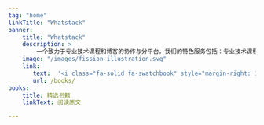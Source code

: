 ```yaml
---
tag: "home"
linkTitle: "Whatstack"
banner:
    title: "Whatstack"
    description: >
        一个致力于专业技术课程和博客的协作与分平台。我们的特色服务包括：专业技术课程、精彩博客文章、社区互动"
    image: "/images/fission-illustration.svg"
    link:
       text:  '<i class="fa-solid fa-swatchbook" style="margin-right: 12px"></i>选择书籍'
       url: /books/
books:
    title: 精选书籍
    linkText: 阅读原文

---
```

